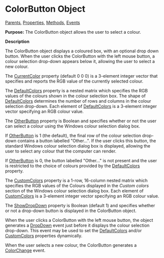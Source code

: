 <h1 class="heading"><span class="name">ColorButton</span> <span class="right">Object</span></h1>

[Parents](../parentlists/colorbutton.md), [Properties](../proplists/colorbutton.md), [Methods](../methodlists/colorbutton.md), [Events](../eventlists/colorbutton.md)

**Purpose:** The ColorButton object allows the user to select a colour.

**Description**

The ColorButton object displays a coloured box, with an optional drop down button. When the user clicks the ColorButton with the left mouse button, a colour selection drop-down appears below it, allowing the user to select a new colour.

The [CurrentColor](../properties/currentcolor.md) property (default 0 0 0) is a 3-element integer vector that specifies and reports the RGB value of the currently selected colour.

The [DefaultColors](../properties/defaultcolors.md) property is a nested matrix which specifies the RGB values of the colours shown in the colour selection box. The shape of [DefaultColors](../properties/defaultcolors.md) determines the number of rows and columns in the colour selection drop-down. Each element of [DefaultColors](../properties/defaultcolors.md) is a 3-element integer vector specifying an RGB colour value.

The [OtherButton](../properties/otherbutton.md) property is Boolean and specifies whether or not the user can select a colour using the Windows colour selection dialog box.

If [OtherButton](../properties/otherbutton.md) is 1 (the default), the final row of the colour selection drop-down contains a button labelled "Other…". If the user clicks this button, the standard Windows colour selection dialog box is displayed, allowing the user to select any colour that the computer can render.

If [OtherButton](../properties/otherbutton.md) is 0, the button labelled "Other…" is not present and the user is restricted to the choice of colours provided by the [DefaultColors](../properties/defaultcolors.md) property.

The [CustomColors](../properties/customcolors.md) property is a 1-row, 16-column nested matrix which specifies the RGB values of the Colours displayed in the *Custom colors* section of the Windows colour selection dialog box. Each element of [CustomColors](../properties/customcolors.md) is a 3-element integer vector specifying an RGB colour value.

The [ShowDropDown](../properties/showdropdown.md) property is Boolean (default 1) and specifies whether or not a drop-down button is displayed in the ColorButton object.

When the user clicks a ColorButton with the left mouse button, the object generates a [DropDown](../methodorevents/dropdown.md) event just before it displays the colour selection drop-down. This event may be used to set the [DefaultColors](../properties/defaultcolors.md) and/or [CustomColors](../properties/customcolors.md) properties dynamically.

When the user selects a new colour, the ColorButton generates a [ColorChange](../methodorevents/colorchange.md) event.
